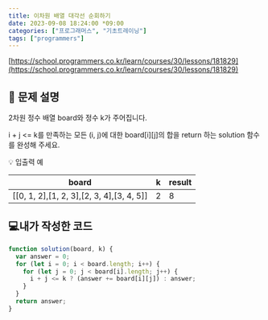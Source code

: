 ```yaml
---
title: 이차원 배열 대각선 순회하기
date: 2023-09-08 18:24:00 *09:00
categories: ["프로그래머스", "기초트레이닝"]
tags: ["programmers"]
---
```


[https://school.programmers.co.kr/learn/courses/30/lessons/181829](https://school.programmers.co.kr/learn/courses/30/lessons/181829)

## 📔 문제 설명

2차원 정수 배열 board와 정수 k가 주어집니다.

i + j <= k를 만족하는 모든 (i, j)에 대한 board[i][j]의 합을 return 하는 solution 함수를 완성해 주세요.

💡 입출력 예

| board                                     | k   | result |
| ----------------------------------------- | --- | ------ |
| [[0, 1, 2],[1, 2, 3],[2, 3, 4],[3, 4, 5]] | 2   | 8      |

## 💻내가 작성한 코드

```js
function solution(board, k) {
  var answer = 0;
  for (let i = 0; i < board.length; i++) {
    for (let j = 0; j < board[i].length; j++) {
      i + j <= k ? (answer += board[i][j]) : answer;
    }
  }
  return answer;
}
```
